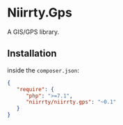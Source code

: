 # Niirrty.Gps

A GIS/GPS library.

## Installation

inside the `composer.json`:

```json
{
   "require": {
      "php": ">=7.1",
      "niirrty/niirrty.gps": "~0.1"
   }
}
```
